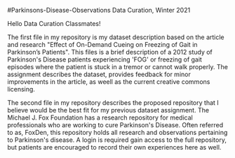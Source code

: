 #Parkinsons-Disease-Observations
Data Curation, Winter 2021

Hello Data Curation Classmates!

The first file in my repository is my dataset description based on the article and research "Effect of On-Demand Cueing on Freezing of Gait
in Parkinson’s Patients". This files is a brief description of a 2012 study of Parkinson's Disease patients experiencing 'FOG' or freezing of gait episodes where the patient is stuck in a tremor or cannot walk properly. The assignment describes the dataset, provides feedback for minor improvements in the article, as weell as the current creative commons licensing.

The second file in my repository describes the proposed repository that I believe would be the best fit for my previous dataset assignment.
The Michael J. Fox Foundation has a research repository for medical professionals who are working to cure Parkinson's Disease. Often referred to as, FoxDen, this repository holds all research and observations pertaining to Parkinson's disease. A login is required gain access to the full repository, but patients are encouraged to record their own experiences here as well.
